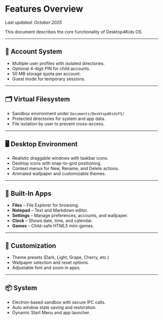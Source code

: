 # Features Overview

_Last updated: October 2025_

This document describes the core functionality of Desktop4Kids OS.

------------------------------------------------------

## 🔐 Account System
- Multiple user profiles with isolated directories.
- Optional 4-digit PIN for child accounts.
- 50 MB storage quota per account.
- Guest mode for temporary sessions.

------------------------------------------------------

## 🗂️ Virtual Filesystem
- Sandbox environment under `Documents/Desktop4KidsFS/`
- Protected directories for system and app data.
- File isolation by user to prevent cross-access.

------------------------------------------------------

## 🖥️ Desktop Environment
- Realistic draggable windows with taskbar icons.
- Desktop icons with snap-to-grid positioning.
- Context menus for New, Rename, and Delete actions.
- Animated wallpaper and customizable themes.

------------------------------------------------------

## 🧰 Built-In Apps
- **Files** – File Explorer for browsing.
- **Notepad** – Text and Markdown editor.
- **Settings** – Manage preferences, accounts, and wallpaper.
- **Clock** – Shows date, time, and calendar.
- **Games** – Child-safe HTML5 mini-games.

------------------------------------------------------

## 🌈 Customization
- Theme presets (Dark, Light, Grape, Cherry, etc.)
- Wallpaper selection and reset options.
- Adjustable font and zoom in apps.

------------------------------------------------------

## 📦 System
- Electron-based sandbox with secure IPC calls.
- Auto window state saving and restoration.
- Dynamic Start Menu and app launcher.
